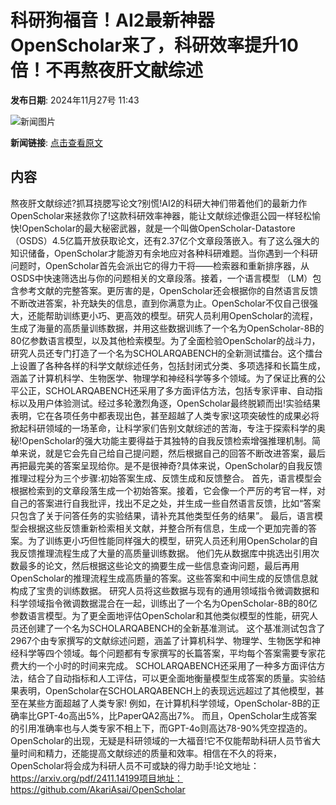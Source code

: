 # 科研狗福音！AI2最新神器OpenScholar来了，科研效率提升10倍！不再熬夜肝文献综述

**发布日期**: 2024年11月27号 11:43

![新闻图片](https://pic.chinaz.com/picmap/thumb/202307061803114746_5.jpg)

**新闻链接**: [点击查看原文](https://www.aibase.com/zh/news/13520)

## 内容

熬夜肝文献综述?抓耳挠腮写论文?别慌!AI2的科研大神们带着他们的最新力作OpenScholar来拯救你了!这款科研效率神器，能让文献综述像逛公园一样轻松愉快!OpenScholar的最大秘密武器，就是一个叫做OpenScholar-Datastore （OSDS）4.5亿篇开放获取论文，还有2.37亿个文章段落嵌入。有了这么强大的知识储备，OpenScholar才能游刃有余地应对各种科研难题。当你遇到一个科研问题时，OpenScholar首先会派出它的得力干将——检索器和重新排序器，从OSDS中快速筛选出与你的问题相关的文章段落。接着，一个语言模型 （LM）包含参考文献的完整答案。更厉害的是，OpenScholar还会根据你的自然语言反馈不断改进答案，补充缺失的信息，直到你满意为止。OpenScholar不仅自己很强大，还能帮助训练更小巧、更高效的模型。研究人员利用OpenScholar的流程，生成了海量的高质量训练数据，并用这些数据训练了一个名为OpenScholar-8B的80亿参数语言模型，以及其他检索模型。为了全面检验OpenScholar的战斗力，研究人员还专门打造了一个名为SCHOLARQABENCH的全新测试擂台。这个擂台上设置了各种各样的科学文献综述任务，包括封闭式分类、多项选择和长篇生成，涵盖了计算机科学、生物医学、物理学和神经科学等多个领域。为了保证比赛的公平公正，SCHOLARQABENCH还采用了多方面评估方法，包括专家评审、自动指标以及用户体验测试。经过多轮激烈角逐，OpenScholar最终脱颖而出!实验结果表明，它在各项任务中都表现出色，甚至超越了人类专家!这项突破性的成果必将掀起科研领域的一场革命，让科学家们告别文献综述的苦海，专注于探索科学的奥秘!OpenScholar的强大功能主要得益于其独特的自我反馈检索增强推理机制。简单来说，就是它会先自己给自己提问题，然后根据自己的回答不断改进答案，最后再把最完美的答案呈现给你。是不是很神奇?具体来说，OpenScholar的自我反馈推理过程分为三个步骤:初始答案生成、反馈生成和反馈整合。 首先，语言模型会根据检索到的文章段落生成一个初始答案。接着，它会像一个严厉的考官一样，对自己的答案进行自我批评，找出不足之处，并生成一些自然语言反馈，比如“答案只包含了关于问答任务的实验结果，请补充其他类型任务的结果”。 最后，语言模型会根据这些反馈重新检索相关文献，并整合所有信息，生成一个更加完善的答案。为了训练更小巧但性能同样强大的模型，研究人员还利用OpenScholar的自我反馈推理流程生成了大量的高质量训练数据。 他们先从数据库中挑选出引用次数最多的论文，然后根据这些论文的摘要生成一些信息查询问题，最后再用OpenScholar的推理流程生成高质量的答案。这些答案和中间生成的反馈信息就构成了宝贵的训练数据。 研究人员将这些数据与现有的通用领域指令微调数据和科学领域指令微调数据混合在一起，训练出了一个名为OpenScholar-8B的80亿参数语言模型。为了更全面地评估OpenScholar和其他类似模型的性能，研究人员还创建了一个名为SCHOLARQABENCH的全新基准测试。 这个基准测试包含了2967个由专家撰写的文献综述问题，涵盖了计算机科学、物理学、生物医学和神经科学等四个领域。每个问题都有专家撰写的长篇答案，平均每个答案需要专家花费大约一个小时的时间来完成。 SCHOLARQABENCH还采用了一种多方面评估方法，结合了自动指标和人工评估，可以更全面地衡量模型生成答案的质量。实验结果表明，OpenScholar在SCHOLARQABENCH上的表现远远超过了其他模型，甚至在某些方面超越了人类专家! 例如，在计算机科学领域，OpenScholar-8B的正确率比GPT-4o高出5%，比PaperQA2高出7%。 而且，OpenScholar生成答案的引用准确率也与人类专家不相上下，而GPT-4o则高达78-90%凭空捏造的。OpenScholar的出现，无疑是科研领域的一大福音!它不仅能帮助科研人员节省大量时间和精力，还能提高文献综述的质量和效率。相信在不久的将来，OpenScholar将会成为科研人员不可或缺的得力助手!论文地址：https://arxiv.org/pdf/2411.14199项目地址：https://github.com/AkariAsai/OpenScholar
